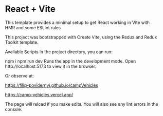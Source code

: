 # React + Vite

This template provides a minimal setup to get React working in Vite with HMR and some ESLint rules.

This project was bootstrapped with Create Vite, using the Redux and Redux Toolkit template.

Available Scripts
In the project directory, you can run:

npm i
npm run dev
Runs the app in the development mode.
Open http://localhost:5173 to view it in the browser.

Or observe at: 

https://filip-povidernyi.github.io/campVehicles

https://camp-vehicles.vercel.app/

The page will reload if you make edits.
You will also see any lint errors in the console.
